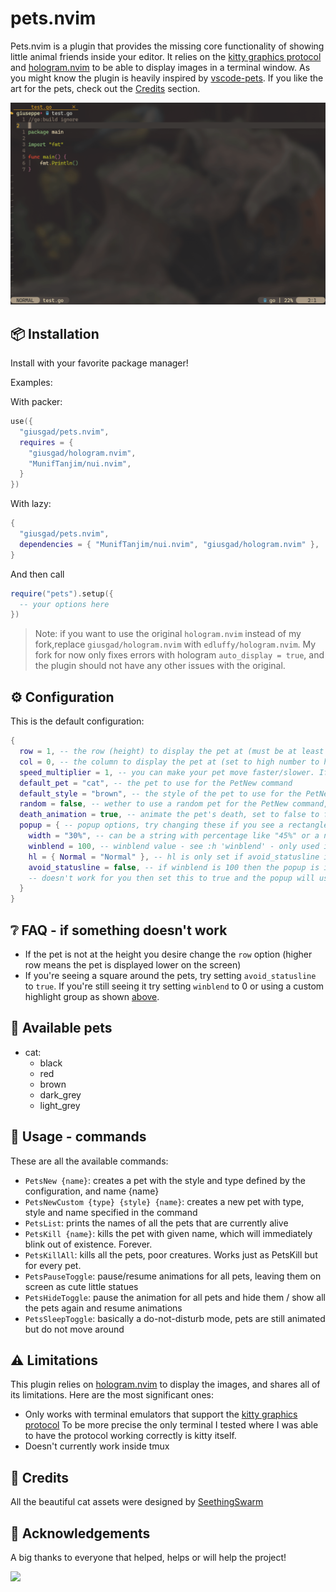 # pets.nvim
Pets.nvim is a plugin that provides the missing core functionality of showing little animal friends inside your editor.
It relies on the [kitty graphics protocol](https://sw.kovidgoyal.net/kitty/graphics-protocol/) and [hologram.nvim](https://github.com/edluffy/hologram.nvim) to be able to display images in a terminal window.
As you might know the plugin is heavily inspired by [vscode-pets](https://github.com/tonybaloney/vscode-pets/tree/master/media).
If you like the art for the pets, check out the [Credits](#-Credits) section.

<!-- panvimdoc-ignore-start -->
![pets.gif](./pets.gif)
<!-- panvimdoc-ignore-end -->

## 📦 Installation

Install with your favorite package manager!

Examples:

With packer:
```lua
use({
  "giusgad/pets.nvim",
  requires = {
    "giusgad/hologram.nvim",
    "MunifTanjim/nui.nvim",
  }
})
```
With lazy:
```lua
{
  "giusgad/pets.nvim",
  dependencies = { "MunifTanjim/nui.nvim", "giusgad/hologram.nvim" },
}
```
And then call 
```lua
require("pets").setup({
  -- your options here
})
```
>Note: if you want to use the original `hologram.nvim` instead of my fork,replace `giusgad/hologram.nvim` with `edluffy/hologram.nvim`.
>My fork for now only fixes errors with hologram `auto_display = true`, and the plugin should not have any other issues with the original.

## ⚙️ Configuration

This is the default configuration:
```lua
{
  row = 1, -- the row (height) to display the pet at (must be at least 1 and at most 10)
  col = 0, -- the column to display the pet at (set to high number to have it stay still on the right side)
  speed_multiplier = 1, -- you can make your pet move faster/slower. If slower the animation will have lower fps.
  default_pet = "cat", -- the pet to use for the PetNew command
  default_style = "brown", -- the style of the pet to use for the PetNew command
  random = false, -- wether to use a random pet for the PetNew command, ovverides default_pet and default_style
  death_animation = true, -- animate the pet's death, set to false to feel less guilt
  popup = { -- popup options, try changing these if you see a rectangle around the pets
    width = "30%", -- can be a string with percentage like "45%" or a number of columns like 45
    winblend = 100, -- winblend value - see :h 'winblend' - only used if avoid_statusline is false
    hl = { Normal = "Normal" }, -- hl is only set if avoid_statusline is true, you can put any hl group instead of "Normal"
    avoid_statusline = false, -- if winblend is 100 then the popup is invisible and covers the statusline, if that
    -- doesn't work for you then set this to true and the popup will use hl and will be spawned above the statusline (hopefully)
  }
}
```

## ❔ FAQ - if something doesn't work

- If the pet is not at the height you desire change the `row` option (higher row means the pet is displayed lower on the screen)
- If you're seeing a square around the pets, try setting `avoid_statusline` to `true`. If you're still seeing it
    try setting `winblend` to 0 or using a custom highlight group as shown [above](#-Configuration).

## 🐾 Available pets

- cat:
    - black
    - red
    - brown
    - dark_grey
    - light_grey

## 📑 Usage - commands

These are all the available commands:
- `PetsNew {name}`: creates a pet with the style and type defined by the configuration, and name {name}
- `PetsNewCustom {type} {style} {name}`: creates a new pet with type, style and name specified in the command
- `PetsList`: prints the names of all the pets that are currently alive
- `PetsKill {name}`: kills the pet with given name, which will immediately blink out of existence. Forever.
- `PetsKillAll`: kills all the pets, poor creatures. Works just as PetsKill but for every pet.
- `PetsPauseToggle`: pause/resume animations for all pets, leaving them on screen as cute little statues
- `PetsHideToggle`: pause the animation for all pets and hide them / show all the pets again and resume animations
- `PetsSleepToggle`: basically a do-not-disturb mode, pets are still animated but do not move around

## ⚠️ Limitations

This plugin relies on [hologram.nvim](https://github.com/edluffy/hologram.nvim) to display the images,
and shares all of its limitations. Here are the most significant ones:
- Only works with terminal emulators that support the [kitty graphics protocol](https://sw.kovidgoyal.net/kitty/graphics-protocol/)
    To be more precise the only terminal I tested where I was able to have the protocol working correctly is kitty itself.
- Doesn't currently work inside tmux

## 👏 Credits

All the beautiful cat assets were designed by [SeethingSwarm](https://seethingswarm.itch.io/catset)

<!-- panvimdoc-ignore-start -->
## 🙏 Acknowledgements

A big thanks to everyone that helped, helps or will help the project!

<a href="https://github.com/giusgad/pets.nvim/graphs/contributors">
  <img src="https://contrib.rocks/image?repo=giusgad/pets.nvim" />
</a>

<!-- panvimdoc-ignore-end -->
